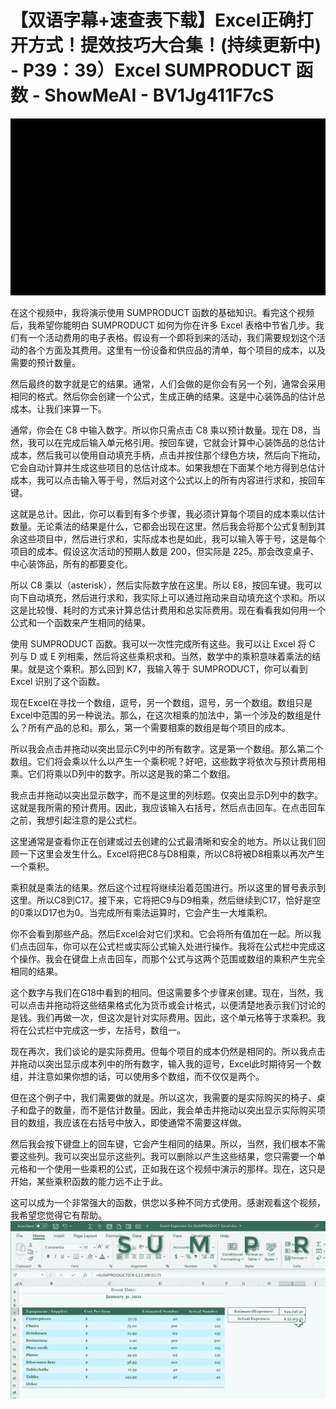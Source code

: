 # 【双语字幕+速查表下载】Excel正确打开方式！提效技巧大合集！(持续更新中) - P39：39）Excel SUMPRODUCT 函数 - ShowMeAI - BV1Jg411F7cS

![](img/311ae2ecd4b735f7f747e38589aa1a03_0.png)

在这个视频中，我将演示使用 SUMPRODUCT 函数的基础知识。看完这个视频后，我希望你能明白 SUMPRODUCT 如何为你在许多 Excel 表格中节省几步。我们有一个活动费用的电子表格。假设有一个即将到来的活动，我们需要规划这个活动的各个方面及其费用。这里有一份设备和供应品的清单，每个项目的成本，以及需要的预计数量。

然后最终的数字就是它的结果。通常，人们会做的是你会有另一个列，通常会采用相同的格式。然后你会创建一个公式，生成正确的结果。这是中心装饰品的估计总成本。让我们来算一下。

通常，你会在 C8 中输入数字。所以你只需点击 C8 乘以预计数量。现在 D8，当然，我可以在完成后输入单元格引用。按回车键，它就会计算中心装饰品的总估计成本，然后我可以使用自动填充手柄，点击并按住那个绿色方块，然后向下拖动，它会自动计算并生成这些项目的总估计成本。如果我想在下面某个地方得到总估计成本，我可以点击输入等于号，然后对这个公式以上的所有内容进行求和，按回车键。

这就是总计。因此，你可以看到有多个步骤，我必须计算每个项目的成本乘以估计数量。无论乘法的结果是什么，它都会出现在这里。然后我会将那个公式复制到其余这些项目中，然后进行求和，实际成本也是如此，我可以输入等于号，这是每个项目的成本。假设这次活动的预期人数是 200，但实际是 225。那会改变桌子、中心装饰品，所有的都要变化。

所以 C8 乘以（asterisk），然后实际数字放在这里。所以 E8，按回车键。我可以向下自动填充，然后进行求和，我实际上可以通过拖动来自动填充这个求和。所以这是比较慢、耗时的方式来计算总估计费用和总实际费用。现在看看我如何用一个公式和一个函数来产生相同的结果。

使用 SUMPRODUCT 函数。我可以一次性完成所有这些。我可以让 Excel 将 C 列与 D 或 E 列相乘，然后将这些乘积求和。当然，数学中的乘积意味着乘法的结果。就是这个乘积。那么回到 K7，我输入等于 SUMPRODUCT，你可以看到 Excel 识别了这个函数。

现在Excel在寻找一个数组，逗号，另一个数组，逗号，另一个数组。数组只是Excel中范围的另一种说法。那么，在这次相乘的加法中，第一个涉及的数组是什么？所有产品的总和。那么，第一个需要相乘的数组是每个项目的成本。

所以我会点击并拖动以突出显示C列中的所有数字。这是第一个数组。那么第二个数组。它们将会乘以什么以产生一个乘积呢？好吧，这些数字将依次与预计费用相乘。它们将乘以D列中的数字。所以这是我的第二个数组。

我点击并拖动以突出显示数字，而不是这里的列标题。仅突出显示D列中的数字。这就是我所需的预计费用。因此，我应该输入右括号，然后点击回车。在点击回车之前，我想引起注意的是公式栏。

这里通常是查看你正在创建或过去创建的公式最清晰和安全的地方。所以让我们回顾一下这里会发生什么。Excel将把C8与D8相乘，所以C8将被D8相乘以再次产生一个乘积。

乘积就是乘法的结果。然后这个过程将继续沿着范围进行。所以这里的冒号表示到这里。所以C8到C17。接下来，它将把C9与D9相乘，然后继续到C17，恰好是空的0乘以D17也为0。当完成所有乘法运算时，它会产生一大堆乘积。

你不会看到那些产品。然后Excel会对它们求和。它会将所有值加在一起。所以我们点击回车，你可以在公式栏或实际公式输入处进行操作。我将在公式栏中完成这个操作。我会在键盘上点击回车，而那个公式与这两个范围或数组的乘积产生完全相同的结果。

这个数字与我们在G18中看到的相同。但这需要多个步骤来创建。现在，当然，我可以点击并拖动将这些结果格式化为货币或会计格式，以便清楚地表示我们讨论的是钱。我们再做一次，但这次是针对实际费用。因此，这个单元格等于求乘积。我将在公式栏中完成这一步，左括号，数组一。

现在再次，我们谈论的是实际费用。但每个项目的成本仍然是相同的。所以我点击并拖动以突出显示成本列中的所有数字，输入我的逗号，Excel此时期待另一个数组，并注意如果你想的话，可以使用多个数组，而不仅仅是两个。

但在这个例子中，我们需要做的就是。所以这次，我需要的是实际购买的椅子、桌子和盘子的数量，而不是估计数量。因此，我会单击并拖动以突出显示实际购买项目的数组，我应该在右括号中放入，即使通常不需要这样做。

然后我会按下键盘上的回车键，它会产生相同的结果。所以，当然，我们根本不需要这些列。我可以突出显示这些列。我可以删除以产生这些结果，您只需要一个单元格和一个使用一些乘积的公式，正如我在这个视频中演示的那样。现在，这只是开始，某些乘积函数的能力远不止于此。

这可以成为一个非常强大的函数，供您以多种不同方式使用。感谢观看这个视频，我希望您觉得它有帮助。![](img/311ae2ecd4b735f7f747e38589aa1a03_2.png)
